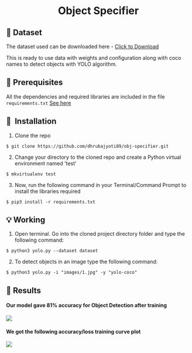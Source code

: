 <h1 align="center">Object Specifier</h1>

## :file_folder: Dataset
The dataset used can be downloaded here - [Click to Download](https://www.kaggle.com/valentynsichkar/yolo-coco-data)

This is ready to use data with weights and configuration along with coco names to detect objects with YOLO algorithm.

## :key: Prerequisites

All the dependencies and required libraries are included in the file <code>requirements.txt</code> [See here]()

## 🚀&nbsp; Installation
1. Clone the repo
```
$ git clone https://github.com/dhrubajyoti89/obj-specifier.git
```

2. Change your directory to the cloned repo and create a Python virtual environment named 'test'
```
$ mkvirtualenv test
```

3. Now, run the following command in your Terminal/Command Prompt to install the libraries required
```
$ pip3 install -r requirements.txt
```

## :bulb: Working

1. Open terminal. Go into the cloned project directory folder and type the following command:
```
$ python3 yolo.py --dataset dataset
```

2. To detect objects in an image type the following command: 
```
$ python3 yolo.py -i "images/1.jpg" -y "yolo-coco"
```

## :key: Results

#### Our model gave 81% accuracy for Object Detection after training 

![](https://github.com/dhrubajyoti89/obj-specifier/)

#### We got the following accuracy/loss training curve plot
![](https://github.com/dhrubajyoti89/obj-specifier/)
